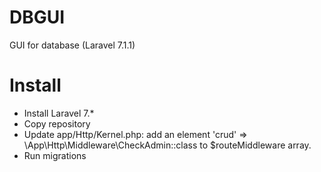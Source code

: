 # DBGUI
   GUI for database (Laravel 7.1.1)
# Install
 - Install  Laravel 7.*
 - Copy  repository
 - Update app/Http/Kernel.php: add an element  'crud' => \App\Http\Middleware\CheckAdmin::class to $routeMiddleware array. 
 - Run migrations
